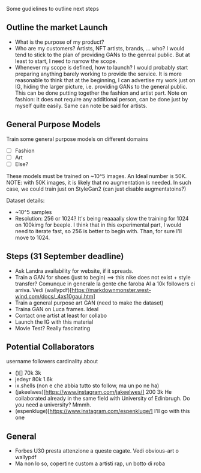 Some gudielines to outline next steps

## Outline the market Launch
- What is the purpose of my product?
- Who are my customers? Artists, NFT artists, brands, ... who?
I would tend to stick to the plan of providing GANs to the genreal public. But at least to start, I need to narrow the scope.
- Whenever my scope is defined, how to launch?
I would probably start preparing anything barely working to provide the service.
It is more reasonable to think that at the beginning, I can advertise my work just on IG,
hiding the larger picture, i.e. providing GANs to the general public.
This can be done putting together the fashion and artist part. Note on fashion: it does not require any
additional person, can be done just by myself quite easily. Same can note be said for artists.

## General Purpose Models
Train some general purpose models on different domains
- [ ] Fashion
- [ ] Art
- [ ] Else?  

These models must be trained on ~10^5 images. An Ideal number is 50K.  
NOTE: with 50K images, it is likely that no augmentation is needed.
In such case, we could train just on StyleGan2 (can just disable augmentatoins?)

Dataset details:
- ~10^5 samples
- Resolution: 256 or 1024? It's being reaaaally slow the training for 1024 on 100kimg for beeple. I think that in this experimental part, I would need to iterate fast, so 256 is better to begin with. Than, for sure I'll move to 1024. 


## Steps (31 September deadline)
- Ask Landra availability for website, if it spreads.
- Train a GAN for shoes (just to begin) ==> this nike does not exist + style transfer?
Comunque in generale la gente che faroba AI a 10k followers ci arriva. Vedi (wallypdf)[https://markdownmonster.west-wind.com/docs/_4xs10gaui.htm]
- Train a general purpose art GAN (need to make the dataset)
- Traina  GAN on Luca frames. Ideal
- Contact one artist at least for collabo
- Launch the IG with this material
- Movie Test? Really fascinating


## Potential Collaborators
username followers cardinality about
- ()[] 70k 3k
- jedeyr 80k 1.6k
- ix.shells (non e che abbia tutto sto follow, ma un po ne ha)
- (jakeelwes)[https://www.instagram.com/jakeelwes/] 200 3k He collaborated already in the same field with University of Edinbrugh. Do you need a university? Mmmh.
- (espenkluge)[https://www.instagram.com/espenkluge/] I'll go with this one

## General
- Forbes U30 presta attenzione a queste cagate. Vedi obvious-art o wallypdf
- Ma non lo so, copertine custom a artisti rap, un botto di roba